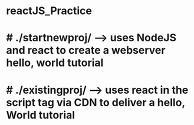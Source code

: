 # reactJS_Practice

# # ./startnewproj/ --> uses NodeJS and react to create a webserver hello, world tutorial

# # ./existingproj/ --> uses react in the script tag via CDN to deliver a hello, World tutorial

# # 